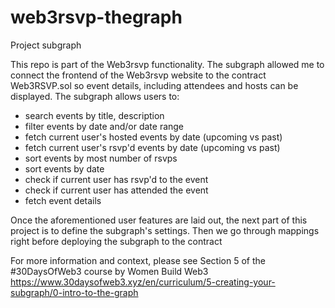 # web3rsvp-thegraph
Project subgraph 

This repo is part of the Web3rsvp functionality. 
The subgraph allowed me to connect the frontend of the Web3rsvp website to the contract Web3RSVP.sol so event details, including attendees and hosts can be displayed. 
The subgraph allows users to:
- search events by title, description
- filter events by date and/or date range
- fetch current user's hosted events by date (upcoming vs past)
- fetch current user's rsvp'd events by date (upcoming vs past)
- sort events by most number of rsvps
- sort events by date
- check if current user has rsvp'd to the event
- check if current user has attended the event
- fetch event details

Once the aforementioned user features are laid out, the next part of this project is to define the subgraph's settings. 
Then we go through mappings right before deploying the subgraph to the contract

For more information and context, please see Section 5 of the #30DaysOfWeb3 course by Women Build Web3 https://www.30daysofweb3.xyz/en/curriculum/5-creating-your-subgraph/0-intro-to-the-graph
